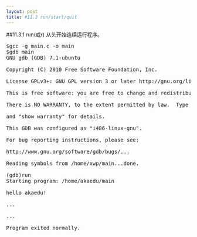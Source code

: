 ```yaml
---
layout: post
title: #11.3 run/start/quit 
---
```

##11.3.1 run(或r)
从头开始连续运行程序。
<pre class='terminal bootcamp'>
<span class='codeline'>$gcc -g main.c -o main</span>
<span class='codeline'>$gdb main</span>
<span class='bash-output'>GNU gdb (GDB) 7.1-ubuntu<br>
Copyright (C) 2010 Free Software Foundation, Inc.<br>
License GPLv3+: GNU GPL version 3 or later http://gnu.org/licenses/gpl.html<br>
This is free software: you are free to change and redistribute it.<br>
There is NO WARRANTY, to the extent permitted by law.  Type "show copying"<br>
and "show warranty" for details.<br>
This GDB was configured as "i486-linux-gnu".<br>
For bug reporting instructions, please see:<br>
http://www.gnu.org/software/gdb/bugs/...<br>
Reading symbols from /home/xwp/main...done.
</span>
<span class='codeline'>(gdb)run</span>
<span class='bash-output'>Starting program: /home/akaedu/main<br> 
hello akaedu!<br>
...<br>
...<br>
Program exited normally.</span>
</pre>
